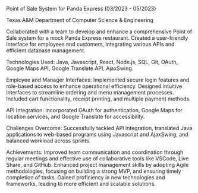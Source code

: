 Point of Sale System for Panda Express (03/2023 - 05/2023)

Texas A&M Department of Computer Science & Engineering

Collaborated with a team to develop and enhance a comprehensive Point of Sale system for a mock Panda Express restaurant. Created a user-friendly interface for employees and customers, integrating various APIs and efficient database management.

Technologies Used: Java, Javascript, React, Node.js, SQL, Git, OAuth, Google Maps API, Google Translate API, AjaxSwing.

Employee and Manager Interfaces: 
Implemented secure login features and role-based access to enhance operational efficiency. Designed intuitive interfaces to streamline ordering and menu management processes. Included cart functionality, receipt printing, and multiple payment methods.

API Integration: 
Incorporated OAuth for authentication, Google Maps for location services, and Google Translate for accessibility.

Challenges Overcome: 
Successfully tackled API integration, translated Java applications to web-based programs using Javascript and AjaxSwing, and balanced workload across sprints.

Achievements:
Improved team communication and coordination through regular meetings and effective use of collaborative tools like VSCode, Live Share, and GitHub.
Enhanced project management skills by adopting Agile methodologies, focusing on building a strong MVP, and ensuring timely completion of tasks.
Gained proficiency in new technologies and frameworks, leading to more efficient and scalable solutions.

